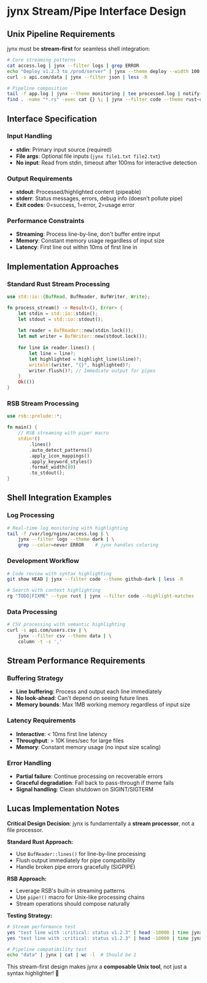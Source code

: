 # jynx Stream/Pipe Interface Design

## Unix Pipeline Requirements

jynx must be **stream-first** for seamless shell integration:

```bash
# Core streaming patterns
cat access.log | jynx --filter logs | grep ERROR
echo "Deploy v1.2.3 to /prod/server" | jynx --theme deploy --width 100
curl -s api.com/data | jynx --filter json | less -R

# Pipeline composition  
tail -f app.log | jynx --theme monitoring | tee processed.log | notify-send
find . -name "*.rs" -exec cat {} \; | jynx --filter code --theme rust-dark
```

## Interface Specification

### Input Handling
- **stdin**: Primary input source (required)
- **File args**: Optional file inputs (`jynx file1.txt file2.txt`)
- **No input**: Read from stdin, timeout after 100ms for interactive detection

### Output Requirements
- **stdout**: Processed/highlighted content (pipeable)
- **stderr**: Status messages, errors, debug info (doesn't pollute pipe)
- **Exit codes**: 0=success, 1=error, 2=usage error

### Performance Constraints
- **Streaming**: Process line-by-line, don't buffer entire input
- **Memory**: Constant memory usage regardless of input size
- **Latency**: First line out within 10ms of first line in

## Implementation Approaches

### Standard Rust Stream Processing
```rust
use std::io::{BufRead, BufReader, BufWriter, Write};

fn process_stream() -> Result<(), Error> {
    let stdin = std::io::stdin();
    let stdout = std::io::stdout();
    
    let reader = BufReader::new(stdin.lock());
    let mut writer = BufWriter::new(stdout.lock());
    
    for line in reader.lines() {
        let line = line?;
        let highlighted = highlight_line(&line)?;
        writeln!(writer, "{}", highlighted)?;
        writer.flush()?; // Immediate output for pipes
    }
    Ok(())
}
```

### RSB Stream Processing
```rust
use rsb::prelude::*;

fn main() {
    // RSB streaming with pipe! macro
    stdin!()
        .lines()
        .auto_detect_patterns()
        .apply_icon_mappings()
        .apply_keyword_styles()  
        .format_width(80)
        .to_stdout();
}
```

## Shell Integration Examples

### Log Processing
```bash
# Real-time log monitoring with highlighting
tail -f /var/log/nginx/access.log | \
    jynx --filter logs --theme dark | \
    grep --color=never ERROR    # jynx handles coloring
```

### Development Workflow  
```bash
# Code review with syntax highlighting
git show HEAD | jynx --filter code --theme github-dark | less -R

# Search with context highlighting
rg "TODO|FIXME" --type rust | jynx --filter code --highlight-matches
```

### Data Processing
```bash
# CSV processing with semantic highlighting
curl -s api.com/users.csv | \
    jynx --filter csv --theme data | \
    column -t -s ','
```

## Stream Performance Requirements

### Buffering Strategy
- **Line buffering**: Process and output each line immediately  
- **No look-ahead**: Can't depend on seeing future lines
- **Memory bounds**: Max 1MB working memory regardless of input size

### Latency Requirements
- **Interactive**: < 10ms first line latency
- **Throughput**: > 10K lines/sec for large files
- **Memory**: Constant memory usage (no input size scaling)

### Error Handling
- **Partial failure**: Continue processing on recoverable errors
- **Graceful degradation**: Fall back to pass-through if theme fails
- **Signal handling**: Clean shutdown on SIGINT/SIGTERM

## Lucas Implementation Notes

**Critical Design Decision**: jynx is fundamentally a **stream processor**, not a file processor.

**Standard Rust Approach:**
- Use `BufReader::lines()` for line-by-line processing
- Flush output immediately for pipe compatibility  
- Handle broken pipe errors gracefully (SIGPIPE)

**RSB Approach:**
- Leverage RSB's built-in streaming patterns
- Use `pipe!()` macro for Unix-like processing chains
- Stream operations should compose naturally

**Testing Strategy:**
```bash
# Stream performance test
yes "test line with :critical: status v1.2.3" | head -10000 | time jynx-std
yes "test line with :critical: status v1.2.3" | head -10000 | time jynx-rsb

# Pipeline compatibility test  
echo "data" | jynx | cat | wc -l  # Should be 1
```

This stream-first design makes jynx a **composable Unix tool**, not just a syntax highlighter! 🚰